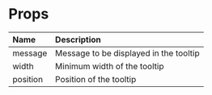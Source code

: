 # Props

| Name     | Description                            |
| :------- | :------------------------------------- |
| message  | Message to be displayed in the tooltip |
| width    | Minimum width of the tooltip           |
| position | Position of the tooltip                |
